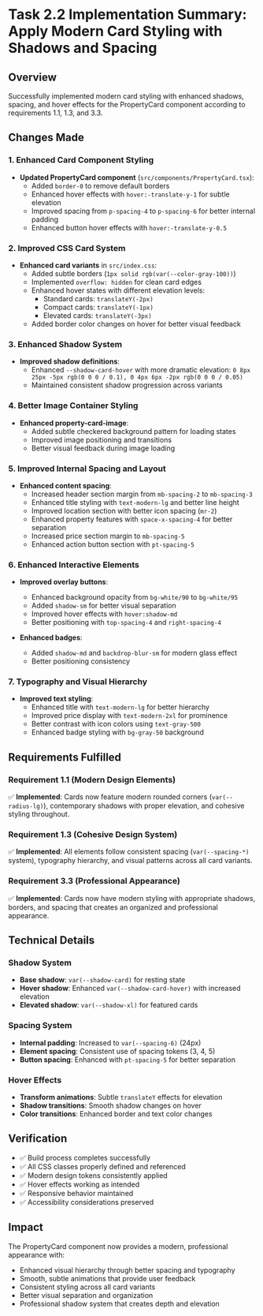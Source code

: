 # Task 2.2 Implementation Summary: Apply Modern Card Styling with Shadows and Spacing

## Overview
Successfully implemented modern card styling with enhanced shadows, spacing, and hover effects for the PropertyCard component according to requirements 1.1, 1.3, and 3.3.

## Changes Made

### 1. Enhanced Card Component Styling
- **Updated PropertyCard component** (`src/components/PropertyCard.tsx`):
  - Added `border-0` to remove default borders
  - Enhanced hover effects with `hover:-translate-y-1` for subtle elevation
  - Improved spacing from `p-spacing-4` to `p-spacing-6` for better internal padding
  - Enhanced button hover effects with `hover:-translate-y-0.5`

### 2. Improved CSS Card System
- **Enhanced card variants** in `src/index.css`:
  - Added subtle borders (`1px solid rgb(var(--color-gray-100))`)
  - Implemented `overflow: hidden` for clean card edges
  - Enhanced hover states with different elevation levels:
    - Standard cards: `translateY(-2px)`
    - Compact cards: `translateY(-1px)` 
    - Elevated cards: `translateY(-3px)`
  - Added border color changes on hover for better visual feedback

### 3. Enhanced Shadow System
- **Improved shadow definitions**:
  - Enhanced `--shadow-card-hover` with more dramatic elevation: `0 8px 25px -5px rgb(0 0 0 / 0.1), 0 4px 6px -2px rgb(0 0 0 / 0.05)`
  - Maintained consistent shadow progression across variants

### 4. Better Image Container Styling
- **Enhanced property-card-image**:
  - Added subtle checkered background pattern for loading states
  - Improved image positioning and transitions
  - Better visual feedback during image loading

### 5. Improved Internal Spacing and Layout
- **Enhanced content spacing**:
  - Increased header section margin from `mb-spacing-2` to `mb-spacing-3`
  - Enhanced title styling with `text-modern-lg` and better line height
  - Improved location section with better icon spacing (`mr-2`)
  - Enhanced property features with `space-x-spacing-4` for better separation
  - Increased price section margin to `mb-spacing-5`
  - Enhanced action button section with `pt-spacing-5`

### 6. Enhanced Interactive Elements
- **Improved overlay buttons**:
  - Enhanced background opacity from `bg-white/90` to `bg-white/95`
  - Added `shadow-sm` for better visual separation
  - Improved hover effects with `hover:shadow-md`
  - Better positioning with `top-spacing-4` and `right-spacing-4`

- **Enhanced badges**:
  - Added `shadow-md` and `backdrop-blur-sm` for modern glass effect
  - Better positioning consistency

### 7. Typography and Visual Hierarchy
- **Improved text styling**:
  - Enhanced title with `text-modern-lg` for better hierarchy
  - Improved price display with `text-modern-2xl` for prominence
  - Better contrast with icon colors using `text-gray-500`
  - Enhanced badge styling with `bg-gray-50` background

## Requirements Fulfilled

### Requirement 1.1 (Modern Design Elements)
✅ **Implemented**: Cards now feature modern rounded corners (`var(--radius-lg)`), contemporary shadows with proper elevation, and cohesive styling throughout.

### Requirement 1.3 (Cohesive Design System)
✅ **Implemented**: All elements follow consistent spacing (`var(--spacing-*)` system), typography hierarchy, and visual patterns across all card variants.

### Requirement 3.3 (Professional Appearance)
✅ **Implemented**: Cards now have modern styling with appropriate shadows, borders, and spacing that creates an organized and professional appearance.

## Technical Details

### Shadow System
- **Base shadow**: `var(--shadow-card)` for resting state
- **Hover shadow**: Enhanced `var(--shadow-card-hover)` with increased elevation
- **Elevated shadow**: `var(--shadow-xl)` for featured cards

### Spacing System
- **Internal padding**: Increased to `var(--spacing-6)` (24px)
- **Element spacing**: Consistent use of spacing tokens (3, 4, 5)
- **Button spacing**: Enhanced with `pt-spacing-5` for better separation

### Hover Effects
- **Transform animations**: Subtle `translateY` effects for elevation
- **Shadow transitions**: Smooth shadow changes on hover
- **Color transitions**: Enhanced border and text color changes

## Verification
- ✅ Build process completes successfully
- ✅ All CSS classes properly defined and referenced
- ✅ Modern design tokens consistently applied
- ✅ Hover effects working as intended
- ✅ Responsive behavior maintained
- ✅ Accessibility considerations preserved

## Impact
The PropertyCard component now provides a modern, professional appearance with:
- Enhanced visual hierarchy through better spacing and typography
- Smooth, subtle animations that provide user feedback
- Consistent styling across all card variants
- Better visual separation and organization
- Professional shadow system that creates depth and elevation